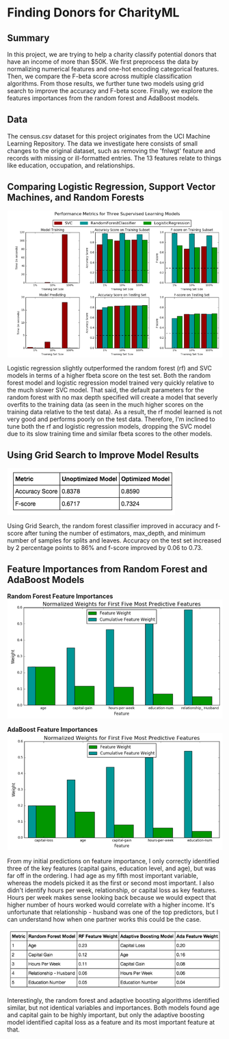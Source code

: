 # Finding Donors for CharityML

## Summary

In this project, we are trying to help a charity classify potential donors that have an income of more than $50K. We first preprocess the data by normalizing numerical features and one-hot encoding categorical features. Then, we compare the F-beta score across multiple classification algorithms. From those results, we further tune two models using grid search to improve the accuracy and F-beta score. Finally, we explore the features importances from the random forest and AdaBoost models.

## Data

The census.csv dataset for this project originates from the UCI Machine Learning Repository. The data we investigate here consists of small changes to the original dataset, such as removing the 'fnlwgt' feature and records with missing or ill-formatted entries. The 13 features relate to things like education, occupation, and relationships.

## Comparing Logistic Regression, Support Vector Machines, and Random Forests

![](images/model_comparison_metrics.png)

Logistic regression slightly outperformed the random forest (rf) and SVC models in terms of a higher fbeta score on the test set. Both the random forest model and logistic regression model trained very quickly relative to the much slower SVC model. That said, the default parameters for the random forest with no max depth specified will create a model that severly overfits to the training data (as seen in the much higher scores on the training data relative to the test data). As a result, the rf model learned is not very good and performs poorly on the test data. Therefore, I'm inclined to tune both the rf and logistic regression models, dropping the SVC model due to its slow training time and similar fbeta scores to the other models.

## Using Grid Search to Improve Model Results

![](images/grid_search_improvement.png)

Using Grid Search, the random forest classifier improved in accuracy and f-score after tuning the number of estimators, max_depth, and minimum number of samples for splits and leaves. Accuracy on the test set increased by 2 percentage points to 86% and f-score improved by 0.06 to 0.73.

## Feature Importances from Random Forest and AdaBoost Models

**Random Forest Feature Importances**
![](images/rf_feature_importance.png)

**AdaBoost Feature Importances**
![](images/ada_feature_importance.png)

From my initial predictions on feature importance, I only correctly identified three of the key features (capital gains, education level, and age), but was far off in the ordering. I had age as my fifth most important variable, whereas the models picked it as the first or second most important. I also didn't identify hours per week, relationship, or capital loss as key features. Hours per week makes sense looking back because we would expect that higher number of hours worked would correlate with a higher income. It's unfortunate that relationship - husband was one of the top predictors, but I can understand how when one partner works this could be the case.

![](images/feature_importance_comparison.png)

Interestingly, the random forest and adaptive boosting algorithms identified similar, but not identical variables and importances. Both models found age and capital gain to be highly important, but only the adaptive boosting model identified capital loss as a feature and its most important feature at that.
